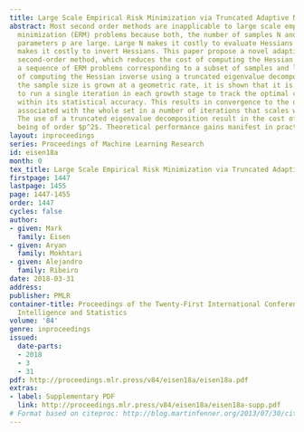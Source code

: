 ```yaml
---
title: Large Scale Empirical Risk Minimization via Truncated Adaptive Newton Method
abstract: Most second order methods are inapplicable to large scale empirical risk
  minimization (ERM) problems because both, the number of samples N and number of
  parameters p are large. Large N makes it costly to evaluate Hessians and large p
  makes it costly to invert Hessians. This paper propose a novel adaptive sample size
  second-order method, which reduces the cost of computing the Hessian by solving
  a sequence of ERM problems corresponding to a subset of samples and lowers the cost
  of computing the Hessian inverse using a truncated eigenvalue decomposition. Although
  the sample size is grown at a geometric rate, it is shown that it is sufficient
  to run a single iteration in each growth stage to track the optimal classifier to
  within its statistical accuracy. This results in convergence to the optimal classifier
  associated with the whole set in a number of iterations that scales with $\log(N)$.
  The use of a truncated eigenvalue decomposition result in the cost of each iteration
  being of order $p^2$. Theoretical performance gains manifest in practical implementations.
layout: inproceedings
series: Proceedings of Machine Learning Research
id: eisen18a
month: 0
tex_title: Large Scale Empirical Risk Minimization via Truncated Adaptive Newton Method
firstpage: 1447
lastpage: 1455
page: 1447-1455
order: 1447
cycles: false
author:
- given: Mark
  family: Eisen
- given: Aryan
  family: Mokhtari
- given: Alejandro
  family: Ribeiro
date: 2018-03-31
address: 
publisher: PMLR
container-title: Proceedings of the Twenty-First International Conference on Artficial
  Intelligence and Statistics
volume: '84'
genre: inproceedings
issued:
  date-parts:
  - 2018
  - 3
  - 31
pdf: http://proceedings.mlr.press/v84/eisen18a/eisen18a.pdf
extras:
- label: Supplementary PDF
  link: http://proceedings.mlr.press/v84/eisen18a/eisen18a-supp.pdf
# Format based on citeproc: http://blog.martinfenner.org/2013/07/30/citeproc-yaml-for-bibliographies/
---
```

